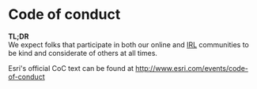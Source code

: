 # Code of conduct

**TL;DR**<br>
We expect folks that participate in both our online and [IRL](http://www.urbandictionary.com/define.php?term=IRL) communities to be kind and considerate of others at all times.

Esri's official CoC text can be found at http://www.esri.com/events/code-of-conduct
